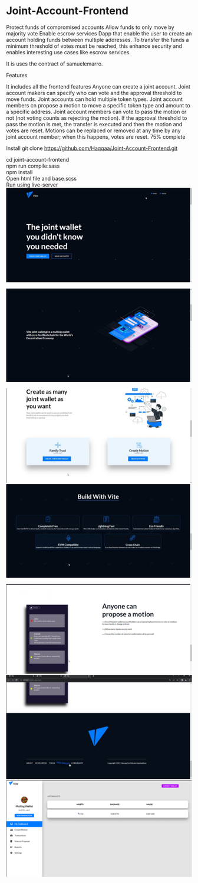 # Joint-Account-Frontend
Protect funds of compromised accounts Allow funds to only move by majority vote Enable escrow services
Dapp that enable the user to create an account holding funds between multiple addresses. To transfer the funds a minimum threshold of votes must be reached, this enhance security and enables interesting use cases like escrow services.

It is uses the contract of samuelemarro.

Features

It includes all the frontend features
Anyone can create a joint account.
Joint account makers can specify who can vote and the approval threshold to move funds.
Joint accounts can hold multiple token types.
Joint account members cn propose a motion to move a specific token type and amount to a specific address.
Joint account members can vote to pass the motion or not (not voting counts as rejecting the motion).
If the approval threshold to pass the motion is met, the transfer is executed and then the motion and votes are reset.
Motions can be replaced or removed at any time by any joint account member; when this happens, votes are reset.
75% complete

Install
git clone https://github.com/Haqqaa/Joint-Account-Frontend.git

cd joint-account-frontend <br>
npm run compile:sass <br>
npm install <br>
Open html file and base.scss <br>
Run using live-server <br>
![image](https://github.com/Haqqaa/Joint-Account-Frontend/blob/99a4a25e07175f25b84b182a49dfd5c57d9aa13f/Screenshot_20220615-105034_Video%20Player.jpg)

![image](https://github.com/Haqqaa/Joint-Account-Frontend/blob/99a4a25e07175f25b84b182a49dfd5c57d9aa13f/Screenshot_20220615-105045_Video%20Player.jpg)

![image](https://github.com/Haqqaa/Joint-Account-Frontend/blob/99a4a25e07175f25b84b182a49dfd5c57d9aa13f/Screenshot_20220615-105059_Video%20Player.jpg)
![Image](https://github.com/Haqqaa/Joint-Account-Frontend/blob/65ab4eb29f56dcb6582bf1ee176f0bca4f339d20/Screenshot_20220615-105113_Video%20Player.jpg)



![image](https://github.com/Haqqaa/Joint-Account-Frontend/blob/99a4a25e07175f25b84b182a49dfd5c57d9aa13f/Screenshot_20220615-105130_Video%20Player.jpg)
![image](https://github.com/Haqqaa/Joint-Account-Frontend/blob/99a4a25e07175f25b84b182a49dfd5c57d9aa13f/Screenshot_20220615-105140_Video%20Player.jpg)
![image](https://github.com/Haqqaa/Joint-Account-Frontend/blob/8f2a45e4fbdbb0fa5ed5058f32a46a0c3655f89a/Screenshot%20(135).png)
